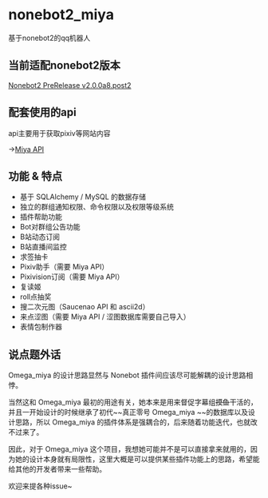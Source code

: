 # nonebot2_miya

基于nonebot2的qq机器人

## 当前适配nonebot2版本

[Nonebot2 PreRelease v2.0.0a8.post2](https://github.com/nonebot/nonebot2/releases/tag/v2.0.0a8.post2)

## 配套使用的api

api主要用于获取pixiv等网站内容

->[Miya API](https://github.com/Ailitonia/miya_api)

## 功能 & 特点

- 基于 SQLAlchemy / MySQL 的数据存储
- 独立的群组通知权限、命令权限以及权限等级系统
- 插件帮助功能
- Bot对群组公告功能
- B站动态订阅
- B站直播间监控
- 求签抽卡
- Pixiv助手（需要 Miya API）
- Pixivision订阅（需要 Miya API）
- 复读姬
- roll点抽奖
- 搜二次元图（Saucenao API 和 ascii2d）
- 来点涩图（需要 Miya API / 涩图数据库需要自己导入）
- 表情包制作器


## 说点题外话

Omega_miya 的设计思路显然与 Nonebot 插件间应该尽可能解耦的设计思路相悖。

当然这和 Omega_miya 最初的用途有关，她本来是用来督促字幕组~~摸鱼~~干活的，并且一开始设计的时候继承了初代~~真正零号 Omega_miya ~~的数据库以及设计思路，所以 Omega_miya 的插件体系是强耦合的，后来随着功能迭代，也就改不过来了。

因此，对于 Omega_miya 这个项目，我想她可能并不是可以直接拿来就用的，因为她的设计本身就有局限性，这里大概是可以提供某些插件功能上的思路，希望能给其他的开发者带来一些帮助。

欢迎来提各种issue~
